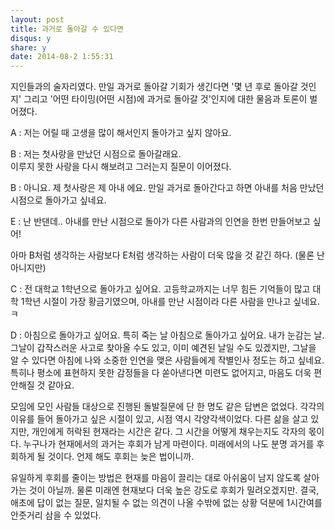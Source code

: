 ```yaml
---
layout: post
title: 과거로 돌아갈 수 있다면 
disqus: y
share: y
date: 2014-08-2 1:55:31
---
```


지인들과의 술자리였다.
만일 과거로 돌아갈 기회가 생긴다면 '몇 년 후로 돌아갈 것인지' 그리고 '어떤 타이밍(어떤 시점)에 과거로 돌아갈 것'인지에 대한 물음과 토론이 벌어졌다.

A : 저는 어릴 때 고생을 많이 해서인지 돌아가고 싶지 않아요. <br/>

B : 저는 첫사랑을 만났던 시점으로 돌아갈래요. <br/>
이루지 못한 사랑을 다시 해보려고 그러는지 질문이 이어졌다.


B : 아니요. 제 첫사랑은 제 아내 에요. 만일 과거로 돌아간다고 하면 아내를 처음 만났던 시점으로 돌아가고 싶네요. <br/>

E : 난 반댄데.. 아내를 만난 시점으로 돌아가 다른 사람과의 인연을 한번 만들어보고 싶어!

아마 B처럼 생각하는 사람보다 E처럼 생각하는 사람이 더욱 많을 것 같긴 하다. (물론 난 아니지만)

C : 전 대학교 1학년으로 돌아가고 싶어요. 고등학교까지는 너무 힘든 기억들이 많고 대학 1학년 시절이 가장 황금기였으며, 아내를 만난 시점이라 다른 사람을 만나고 싶네요. ㅋ

D : 아침으로 돌아가고 싶어요. 특히 죽는 날 아침으로 돌아가고 싶어요. 내가 눈감는 날. 그날이 갑작스러운 사고로 찾아올 수도 있고, 이미 예견된 날일 수도 있겠지만, 그날을 알 수 있다면 아침에 나와 소중한 인연을 맺은 사람들에게 작별인사 정도는 하고 싶네요. 특히나 평소에 표현하지 못한 감정들을 다 쏟아낸다면 미련도 없어지고, 마음도 더욱 편안해질 것 같아요. 

모임에 모인 사람들 대상으로 진행된 돌발질문에 단 한 명도 같은 답변은 없었다. 각각의 이유를 들어 돌아가고 싶은 시절이 있고, 시점 역시 각양각색이었다. 다른 삶을 살고 있지만, 개인에게 허락된 현재라는 시간은 같다. 그 시간을 어떻게 채우는지도 각자의 몫이다. 누구나가 현재에서의 과거는 후회가 남게 마련이다. 미래에서의 나도 분명 과거를 후회하게 될 것이다. 언제 해도 후회는 늦은 법이니까. 

유일하게 후회를 줄이는 방법은 현재를 마음이 끌리는 대로 아쉬움이 남지 않도록 살아가는 것이 아닐까. 물론 미래엔 현재보다 더욱 높은 강도로 후회가 밀려오겠지만. 결국, 애초에 답이 없는 질문, 일치될 수 없는 의견이 나올 수밖에 없는 상황 덕분에 1시간여를 안줏거리 삼을 수 있었다.  
